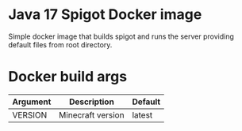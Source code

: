 # Java 17 Spigot Docker image

Simple docker image that builds spigot and runs the server providing default files from root directory.

# Docker build args
|Argument|Description|Default|
|--------|-----------|-------|
|VERSION|Minecraft version|latest|
